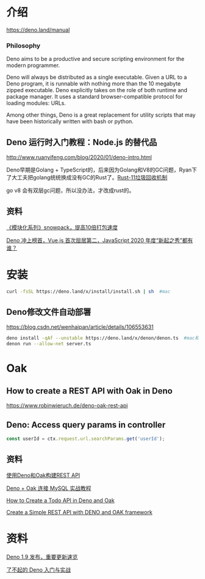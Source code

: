 # 介绍

https://deno.land/manual

### Philosophy

Deno aims to be a productive and secure scripting environment for the modern programmer.

Deno will always be distributed as a single executable. Given a URL to a Deno program, it is runnable with nothing more than the 10 megabyte zipped executable. Deno explicitly takes on the role of both runtime and package manager. It uses a standard browser-compatible protocol for loading modules: URLs.

Among other things, Deno is a great replacement for utility scripts that may have been historically written with bash or python.

## Deno 运行时入门教程：Node.js 的替代品

http://www.ruanyifeng.com/blog/2020/01/deno-intro.html

Deno早期是Golang + TypeScript的，后来因为Golang和V8的GC问题，Ryan下了大工夫把golang统统换成没有GC的Rust了。[Rust-11垃圾回收机制](https://blog.csdn.net/tianlangstudio/article/details/100971001)

go v8 会有双层gc问题，所以没办法，才改成rust的。

## 资料

[《模块化系列》snowpack，提高10倍打包速度](https://zhuanlan.zhihu.com/p/108222057)

[Deno 冲上榜首，Vue.js 首次屈居第二，JavaScript 2020 年度“新起之秀”都有谁？](https://blog.csdn.net/csdnnews/article/details/112778182)

# 安装

```bash
curl -fsSL https://deno.land/x/install/install.sh | sh  #mac
```

## Deno修改文件自动部署

https://blog.csdn.net/wenhaipan/article/details/106553631

```bash
deno install -qAf --unstable https://deno.land/x/denon/denon.ts  #mac和windows通用
denon run --allow-net server.ts
```

# Oak

## How to create a REST API with Oak in Deno

https://www.robinwieruch.de/deno-oak-rest-api

## Deno: Access query params in controller

```js
const userId = ctx.request.url.searchParams.get('userId');
```

## 资料

[使用Deno和Oak构建REST API](https://zhuanlan.zhihu.com/p/143780633)

[Deno + Oak 连接 MySQL 实战教程](https://zhuanlan.zhihu.com/p/157316249)

[How to Create a Todo API in Deno and Oak](https://www.freecodecamp.org/news/create-a-todo-api-in-deno-written-by-a-guy-coming-from-node/)

[Create a Simple REST API with DENO and OAK framework](https://dev.to/nickolasbenakis/create-a-simple-rest-api-with-deno-and-oak-framework-2fna)

# 资料

[Deno 1.9 发布，重要更新速览](https://mp.weixin.qq.com/s/69s5mg7hzrhH-98UYahbsQ)

[了不起的 Deno 入门与实战](https://zhuanlan.zhihu.com/p/141832695)

